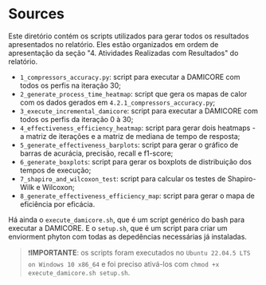 # Sources

Este diretório contém os scripts utilizados para gerar todos os resultados apresentados no relatório. Eles estão organizados em ordem de apresentação da seção "4. Atividades Realizadas com Resultados" do relatório.

- `1_compressors_accuracy.py`: script para executar a DAMICORE com todos os perfis na iteração 30;
- `2_generate_process_time_heatmap`: script que gera os mapas de calor com os dados gerados em `4.2.1_compressors_accuracy.py`;
- `3_execute_incremental_damicore`: script para executar a DAMICORE com todos os perfis da iteração 0 à 30;
- `4_effectiveness_efficiency_heatmap`: script para gerar dois heatmaps - a matriz de iterações e a matriz de mediana de tempo de resposta;
- `5_generate_effectiveness_barplots`: script para gerar o gráfico de barras de acurácia, precisão, recall e f1-score;
- `6_generate_boxplots`: script para gerar os boxplots de distribuição dos tempos de execução;
- `7_shapiro_and_wilcoxon_test`: script para calcular os testes de Shapiro-Wilk e Wilcoxon;
- `8_generate_effectiveness_efficiency_map`: script para gerar o mapa de eficiência por eficácia.

Há ainda o `execute_damicore.sh`, que é um script genérico do bash para executar a DAMICORE. E o `setup.sh`, que é um script para criar um enviorment phyton com todas as depedências necessárias já instaladas.

>❗**IMPORTANTE**: os scripts foram executados no `Ubuntu 22.04.5 LTS on Windows 10 x86_64` e foi preciso ativá-los com `chmod +x execute_damicore.sh setup.sh`.